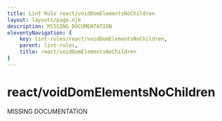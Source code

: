 ```yaml
---
title: Lint Rule react/voidDomElementsNoChildren
layout: layouts/page.njk
description: MISSING DOCUMENTATION
eleventyNavigation: {
	key: lint-rules/react/voidDomElementsNoChildren,
	parent: lint-rules,
	title: react/voidDomElementsNoChildren
}
---
```


# react/voidDomElementsNoChildren

MISSING DOCUMENTATION

